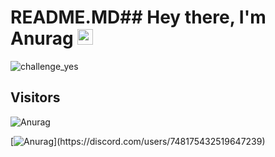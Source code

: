# README.MD## Hey there, I'm Anurag <img src="https://media.giphy.com/media/hvRJCLFzcasrR4ia7z/giphy.gif" width="25px">
![challenge_yes](https://i.alexflipnote.dev/4h93guy.png)


## Visitors
![Anurag](https://profile-counter.glitch.me/anurag-krmkr/count.svg)



[![Anurag](https://lanyard.cnrad.dev/api/748175432519647239?idleMessage="")](https://discord.com/users/748175432519647239)
